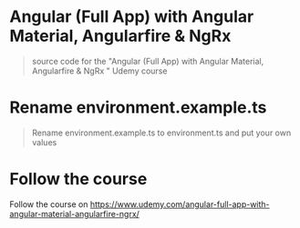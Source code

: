 # Angular (Full App) with Angular Material, Angularfire & NgRx 

> source code for the "Angular (Full App) with Angular Material, Angularfire & NgRx " Udemy course

# Rename environment.example.ts

> Rename environment.example.ts to environment.ts and put your own values

# Follow the course

Follow the course on https://www.udemy.com/angular-full-app-with-angular-material-angularfire-ngrx/